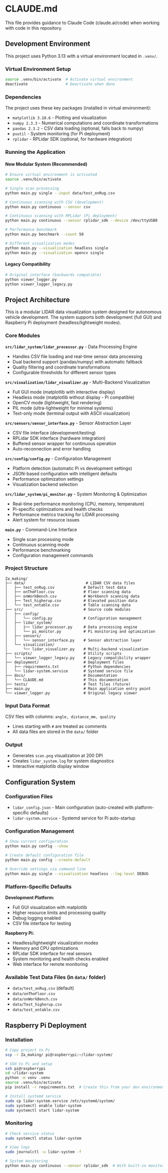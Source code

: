 # CLAUDE.md

This file provides guidance to Claude Code (claude.ai/code) when working with code in this repository.

## Development Environment

This project uses Python 3.13 with a virtual environment located in `.venv/`.

### Virtual Environment Setup

```bash
source .venv/bin/activate  # Activate virtual environment
deactivate                 # Deactivate when done
```

### Dependencies

The project uses these key packages (installed in virtual environment):

- `matplotlib 3.10.6` - Plotting and visualization
- `numpy 2.3.3` - Numerical computations and coordinate transformations
- `pandas 2.3.2` - CSV data loading (optional, falls back to numpy)
- `psutil` - System monitoring (for Pi deployment)
- `rplidar` - RPLidar SDK (optional, for hardware integration)

### Running the Application

#### New Modular System (Recommended)

```bash
# Ensure virtual environment is activated
source .venv/bin/activate

# Single scan processing
python main.py single --input data/test_onRug.csv

# Continuous scanning with CSV (development)
python main.py continuous --sensor csv

# Continuous scanning with RPLidar (Pi deployment)
python main.py continuous --sensor rplidar_sdk --device /dev/ttyUSB0

# Performance benchmark
python main.py benchmark --count 50

# Different visualization modes
python main.py --visualization headless single
python main.py --visualization opencv single
```

#### Legacy Compatibility

```bash
# Original interface (backwards compatible)
python viewer_logger.py
python viewer_logger_legacy.py
```

## Project Architecture

This is a modular LIDAR data visualization system designed for autonomous vehicle development. The system supports both development (full GUI) and Raspberry Pi deployment (headless/lightweight modes).

### Core Modules

**`src/lidar_system/lidar_processor.py`** - Data Processing Engine

- Handles CSV file loading and real-time sensor data processing
- Dual backend support (pandas/numpy) with automatic fallback
- Quality filtering and coordinate transformations
- Configurable thresholds for different sensor types

**`src/visualization/lidar_visualizer.py`** - Multi-Backend Visualization

- Full GUI mode (matplotlib with interactive display)
- Headless mode (matplotlib without display - Pi compatible)
- OpenCV mode (lightweight, fast rendering)
- PIL mode (ultra-lightweight for minimal systems)
- Text-only mode (terminal output with ASCII visualization)

**`src/sensors/sensor_interface.py`** - Sensor Abstraction Layer

- CSV file interface (development/testing)
- RPLidar SDK interface (hardware integration)
- Buffered sensor wrapper for continuous operation
- Auto-reconnection and error handling

**`src/config/config.py`** - Configuration Management

- Platform detection (automatic Pi vs development settings)
- JSON-based configuration with intelligent defaults
- Performance optimization settings
- Visualization backend selection

**`src/lidar_system/pi_monitor.py`** - System Monitoring & Optimization

- Real-time performance monitoring (CPU, memory, temperature)
- Pi-specific optimizations and health checks
- Performance metrics tracking for LIDAR processing
- Alert system for resource issues

**`main.py`** - Command-Line Interface

- Single scan processing mode
- Continuous scanning mode
- Performance benchmarking
- Configuration management commands

### Project Structure

```
Za_making/
├── data/                           # LIDAR CSV data files
│   ├── test_onRug.csv             # Default test data
│   ├── onTheFloor.csv             # Floor scanning data
│   ├── onWorkBench.csv            # Workbench scanning data
│   ├── Test_higherup.csv          # Elevated position data
│   └── test_ontable.csv           # Table scanning data
├── src/                           # Source code modules
│   ├── config/
│   │   └── config.py              # Configuration management
│   ├── lidar_system/
│   │   ├── lidar_processor.py     # Data processing engine
│   │   └── pi_monitor.py          # Pi monitoring and optimization
│   ├── sensors/
│   │   └── sensor_interface.py    # Sensor abstraction layer
│   └── visualization/
│       └── lidar_visualizer.py    # Multi-backend visualization
├── scripts/                       # Utility scripts
│   └── viewer_logger_legacy.py    # Legacy compatibility wrapper
├── deployment/                    # Deployment files
│   ├── requirements.txt           # Python dependencies
│   └── lidar-system.service       # Systemd service file
├── docs/                          # Documentation
│   └── CLAUDE.md                  # This documentation
├── tests/                         # Test files (future)
├── main.py                        # Main application entry point
└── viewer_logger.py               # Original legacy viewer
```

### Input Data Format

CSV files with columns: `angle, distance_mm, quality`

- Lines starting with `#` are treated as comments
- All data files are stored in the `data/` folder

### Output

- Generates `scan.png` visualization at 200 DPI
- Creates `lidar_system.log` for system diagnostics
- Interactive matplotlib display window

## Configuration System

### Configuration Files

- `lidar_config.json` - Main configuration (auto-created with platform-specific defaults)
- `lidar-system.service` - Systemd service for Pi auto-startup

### Configuration Management

```bash
# Show current configuration
python main.py config --show

# Create default configuration file
python main.py config --create-default

# Override settings via command line
python main.py single --visualization headless --log-level DEBUG
```

### Platform-Specific Defaults

**Development Platform:**

- Full GUI visualization with matplotlib
- Higher resource limits and processing quality
- Debug logging enabled
- CSV file interface for testing

**Raspberry Pi:**

- Headless/lightweight visualization modes
- Memory and CPU optimizations
- RPLidar SDK interface for real sensors
- System monitoring and health checks enabled
- Web interface for remote monitoring

### Available Test Data Files (in `data/` folder)

- `data/test_onRug.csv` (default)
- `data/onTheFloor.csv`
- `data/onWorkBench.csv`
- `data/Test_higherup.csv`
- `data/test_ontable.csv`

## Raspberry Pi Deployment

### Installation

```bash
# Copy project to Pi
scp -r Za_making/ pi@raspberrypi:~/lidar-system/

# SSH to Pi and setup
ssh pi@raspberrypi
cd ~/lidar-system
python -m venv .venv
source .venv/bin/activate
pip install -r requirements.txt  # Create this from your dev environment

# Install systemd service
sudo cp lidar-system.service /etc/systemd/system/
sudo systemctl enable lidar-system
sudo systemctl start lidar-system
```

### Monitoring

```bash
# Check service status
sudo systemctl status lidar-system

# View logs
sudo journalctl -u lidar-system -f

# System monitoring
python main.py continuous --sensor rplidar_sdk  # With built-in monitoring
```
